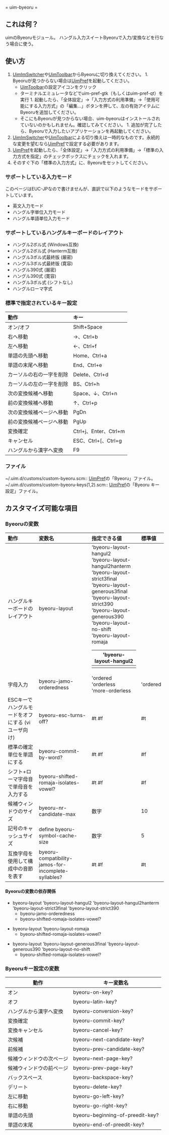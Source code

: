 ﻿= uim-byeoru =



## これは何？ ##

uimのByeoruモジュール。 ハングル入力スイートByeoruで入力/変換などを行なう場合に使う。

## 使い方 ##

  1. [UimImSwitcher](UimImSwitcher.md)や[UimToolbar](UimToolbar.md)からByeoruに切り換えてください。
    1. Byeoruが見つからない場合は[UimPref](UimPref.md)を起動してください。
      * [UimToolbar](UimToolbar.md)の設定アイコンをクリック
      * ターミナルエミュレータなどでuim-pref-gtk（もしくはuim-pref-qt）を実行
    1. 起動したら、「全体設定」→「入力方式の利用準備」→「使用可能にする入力方式」の「編集...」ボタンを押して、左の有効アイテムにByeoruを追加してください。
      * そこにもByeoruが見つからない場合、uim-byeoruはインストールされていないのかもしれません。確認してみてください。
    1. 追加が完了したら、Byeoruで入力したいアプリケーションを再起動してください。
  1. [UimImSwitcher](UimImSwitcher.md)や[UimToolbar](UimToolbar.md)による切り換えは一時的なものです。永続的な変更を望むなら[UimPref](UimPref.md)で設定する必要があります。
  1. [UimPref](UimPref.md)を起動したら、「全体設定」→「入力方式の利用準備」→「標準の入力方式を指定」のチェックボックスにチェックを入れます。
  1. そのすぐ下の「標準の入力方式」に、Byeoruをセットしてください。

### サポートしている入力モード ###

このページはEUC-JPなので書けませんが、直訳で以下のようなモードをサポートしています。

  * 英文入力モード
  * ハングル字単位入力モード
  * ハングル単語単位入力モード

### サポートしているハングルキーボードのレイアウト ###

  * ハングル2ボル式 (Windows互換)
  * ハングル2ボル式 (Hanterm互換)
  * ハングル3ボル式最終版 (厳密)
  * ハングル3ボル式最終版 (寛容)
  * ハングル390式 (厳密)
  * ハングル390式 (寛容)
  * ハングル3ボル式 (シフトなし)
  * ハングルローマ字式

### 標準で指定されているキー設定 ###

| 動作 | キー |
|:---|:---|
| オン/オフ | Shift+Space |
| 右へ移動 | →、Ctrl+b |
| 左へ移動 | ←、Ctrl+f |
| 単語の先頭へ移動 | Home、Ctrl+a |
| 単語の末尾へ移動 | End、Ctrl+e |
| カーソルの右の一字を削除 | Delete、Ctrl+d |
| カーソルの左の一字を削除 | BS、Ctrl+h |
| 次の変換候補へ移動 | Space、↓、Ctrl+n |
| 前の変換候補へ移動 | ↑、Ctrl+p |
| 次の変換候補ページへ移動 | PgDn |
| 前の変換候補ページへ移動 | PgUp |
| 変換確定 | Ctrl+j、Enter、Ctrl+m |
| キャンセル | ESC、Ctrl+[、Ctrl+g |
| ハングルから漢字へ変換 | F9 |

### ファイル ###

~/.uim.d/customs/custom-byeoru.scm:: [UimPref](UimPref.md)の「Byeoru」ファイル。~/.uim.d/customs/custom-byeoru-keys(1,2).scm:: [UimPref](UimPref.md)の「Byeoru キー設定」ファイル。

## カスタマイズ可能な項目 ##

### Byeoruの変数 ###

| 動作 | 変数名 | 指定できる値 | 標準値 |
|:---|:----|:-------|:----|
| ハングルキーボードのレイアウト | byeoru-layout | 'byeoru-layout-hangul2<br> 'byeoru-layout-hangul2hanterm<br> 'byeoru-layout-strict3final<br> 'byeoru-layout-generous3final<br> 'byeoru-layout-strict390<br> 'byeoru-layout-generous390<br> 'byeoru-layout-no-shift<br> 'byeoru-layout-romaja <table><thead><th> 'byeoru-layout-hangul2 </th></thead><tbody>
<tr><td> 字母入力 </td><td> byeoru-jamo-orderedness </td><td> 'ordered<br> 'orderless<br> 'more-orderless </td><td> 'ordered </td></tr>
<tr><td> ESCキーでハングルモードをオフにする (viユーザ向け) </td><td> byeoru-esc-turns-off? </td><td> #t #f  </td><td> #t  </td></tr>
<tr><td> 標準の確定単位を単語にする </td><td> byeoru-commit-by-word? </td><td> #t #f  </td><td> #f  </td></tr>
<tr><td> シフト+ローマ字母音で単母音を入力する </td><td> byeoru-shifted-romaja-isolates-vowel? </td><td> #t #f  </td><td> #f  </td></tr>
<tr><td> 候補ウィンドウのサイズ </td><td> byeoru-nr-candidate-max </td><td> 数字     </td><td> 10  </td></tr>
<tr><td> 記号のキャッシュサイズ </td><td> define byeoru-symbol-cache-size </td><td> 数字     </td><td> 5   </td></tr>
<tr><td> 互換字母を使用して構成中の音節を表す </td><td> byeoru-compatibility-jamos-for-incomplete-syllables? </td><td> #t #f  </td><td> #t  </td></tr></tbody></table>

<h4>Byeoruの変数の依存関係</h4>

<ul><li>byeoru-layout 'byeoru-layout-hangul2 'byeoru-layout-hangul2hanterm 'byeoru-layout-strict3final 'byeoru-layout-strict390<br>
<ul><li>byeoru-jamo-orderedness<br>
</li><li>byeoru-shifted-romaja-isolates-vowel?</li></ul></li></ul>

<ul><li>byeoru-layout 'byeoru-layout-romaja<br>
<ul><li>byeoru-shifted-romaja-isolates-vowel?</li></ul></li></ul>

<ul><li>byeoru-layout 'byeoru-layout-generous3final 'byeoru-layout-generous390 'byeoru-layout-no-shift<br>
<ul><li>byeoru-shifted-romaja-isolates-vowel?</li></ul></li></ul>

<h3>Byeoruキー設定の変数</h3>

<table><thead><th> 動作 </th><th> キー変数名 </th></thead><tbody>
<tr><td> オン </td><td> byeoru-on-key? </td></tr>
<tr><td> オフ </td><td> byeoru-latin-key? </td></tr>
<tr><td> ハングルから漢字へ変換 </td><td> byeoru-conversion-key? </td></tr>
<tr><td> 変換確定 </td><td> byeoru-commit-key? </td></tr>
<tr><td> 変換キャンセル </td><td> byeoru-cancel-key? </td></tr>
<tr><td> 次候補 </td><td> byeoru-next-candidate-key? </td></tr>
<tr><td> 前候補 </td><td> byeoru-prev-candidate-key? </td></tr>
<tr><td> 候補ウィンドウの次ページ </td><td> byeoru-next-page-key? </td></tr>
<tr><td> 候補ウィンドウの前ページ </td><td> byeoru-prev-page-key? </td></tr>
<tr><td> バックスペース </td><td> byeoru-backspace-key? </td></tr>
<tr><td> デリート </td><td> byeoru-delete-key? </td></tr>
<tr><td> 左に移動 </td><td> byeoru-go-left-key? </td></tr>
<tr><td> 右に移動 </td><td> byeoru-go-right-key? </td></tr>
<tr><td> 単語の先頭 </td><td> byeoru-beginning-of-preedit-key? </td></tr>
<tr><td> 単語の末尾 </td><td> byeoru-end-of-preedit-key? </td></tr>